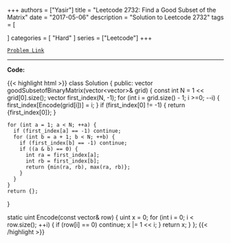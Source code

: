 
+++
authors = ["Yasir"]
title = "Leetcode 2732: Find a Good Subset of the Matrix"
date = "2017-05-06"
description = "Solution to Leetcode 2732"
tags = [
    
]
categories = [
    "Hard"
]
series = ["Leetcode"]
+++



[`Problem Link`](https://leetcode.com/problems/find-a-good-subset-of-the-matrix/description/)

---

**Code:**

{{< highlight html >}}
class Solution {
public:
  vector<int> goodSubsetofBinaryMatrix(vector<vector<int>>& grid) {
    const int N = 1 << grid[0].size();
    vector<int> first_index(N, -1);
    for (int i = grid.size() - 1; i >=0; --i) {
      first_index[Encode(grid[i])] = i;
    }
    if (first_index[0] != -1) {
      return {first_index[0]};
    }

    for (int a = 1; a < N; ++a) {
      if (first_index[a] == -1) continue;
      for (int b = a + 1; b < N; ++b) {
        if (first_index[b] == -1) continue;
        if ((a & b) == 0) {
          int ra = first_index[a];
          int rb = first_index[b];
          return {min(ra, rb), max(ra, rb)};
        }
      }
    }
    return {};
  }
  
  static uint Encode(const vector<int>& row) {
    uint x = 0;
    for (int i = 0; i < row.size(); ++i) {
      if (row[i] == 0) continue;
      x |= 1 << i;
    }
    return x;
  }
};
{{< /highlight >}}

